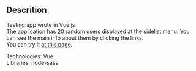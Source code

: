 ## Descrition
Testing app wrote in Vue.js <br/>
The application has 20 random users displayed at the sidelist menu. You can see the main info about them by clicking the links.</br>
You can try it [at this page](https://users-app-test.netlify.app/). </br>

Technologies: Vue </br>
Libraries: node-sass
